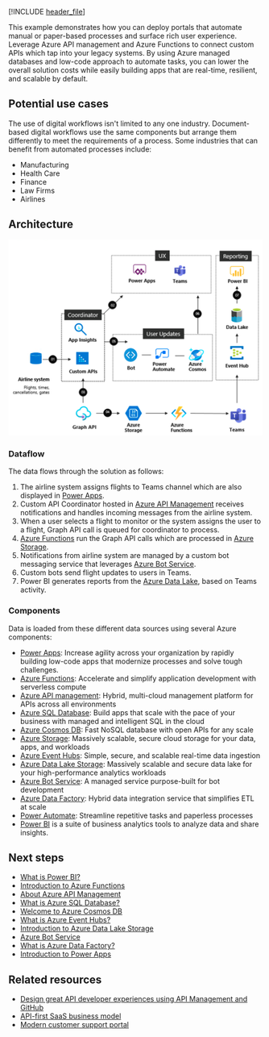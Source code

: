 [!INCLUDE [header_file](../../../includes/sol-idea-header.md)]

This example demonstrates how you can deploy portals that automate manual or paper-based processes and surface rich user experience. Leverage Azure API management and Azure Functions to connect custom APIs which tap into your legacy systems. By using Azure managed databases and low-code approach to automate tasks, you can lower the overall solution costs while easily building apps that are real-time, resilient, and scalable by default.

## Potential use cases

The use of digital workflows isn't limited to any one industry. Document-based digital workflows use the same components but arrange them differently to meet the requirements of a process. Some industries that can benefit from automated processes include:

- Manufacturing
- Health Care
- Finance
- Law Firms
- Airlines

## Architecture

![Architecture Diagram](../media/custom-business-processes.png)

### Dataflow

The data flows through the solution as follows:

1. The airline system assigns flights to Teams channel which are also displayed in [Power Apps](/power-apps).
1. Custom API Coordinator hosted in [Azure API Management](/azure/api-management) receives notifications and handles incoming messages from the airline system.
1. When a user selects a flight to monitor or the system assigns the user to a flight, Graph API call is queued for coordinator to process.
1. [Azure Functions](/azure/azure-functions) run the Graph API calls which are processed in [Azure Storage](/azure/storage).
1. Notifications from airline system are managed by a custom bot messaging service that leverages [Azure Bot Service](/azure/bot-service).
1. Custom bots send flight updates to users in Teams.
1. Power BI generates reports from the [Azure Data Lake](/azure/storage/blobs/data-lake-storage-introduction), based on Teams activity.

### Components

Data is loaded from these different data sources using several Azure components:

- [Power Apps](https://powerapps.microsoft.com): Increase agility across your organization by rapidly building low-code apps that modernize processes and solve tough challenges.
- [Azure Functions](https://azure.microsoft.com/services/functions): Accelerate and simplify application development with serverless compute
- [Azure API management](https://azure.microsoft.com/services/api-management): Hybrid, multi-cloud management platform for APIs across all environments
- [Azure SQL Database](https://azure.microsoft.com//services/sql-database): Build apps that scale with the pace of your business with managed and intelligent SQL in the cloud
- [Azure Cosmos DB](https://azure.microsoft.com/services/cosmos-db): Fast NoSQL database with open APIs for any scale
- [Azure Storage](https://azure.microsoft.com/product-categories/storage): Massively scalable, secure cloud storage for your data, apps, and workloads
- [Azure Event Hubs](https://azure.microsoft.com/services/event-hubs): Simple, secure, and scalable real-time data ingestion
- [Azure Data Lake Storage](https://azure.microsoft.com/services/storage/data-lake-storage): Massively scalable and secure data lake for your high-performance analytics workloads
- [Azure Bot Service](https://azure.microsoft.com/services/bot-service): A managed service purpose-built for bot development
- [Azure Data Factory](https://azure.microsoft.com/services/data-factory): Hybrid data integration service that simplifies ETL at scale
- [Power Automate](https://flow.microsoft.com): Streamline repetitive tasks and paperless processes
- [Power BI](https://powerbi.microsoft.com) is a suite of business analytics tools to analyze data and share insights.

## Next steps

- [What is Power BI?](/power-bi/fundamentals/power-bi-overview)
- [Introduction to Azure Functions](/azure/azure-functions/functions-overview)
- [About Azure API Management](/azure/api-management/api-management-key-concepts)
- [What is Azure SQL Database?](/azure/azure-sql/database/sql-database-paas-overview)
- [Welcome to Azure Cosmos DB](/azure/cosmos-db/introduction)
- [What is Azure Event Hubs?](/azure/event-hubs/event-hubs-about)
- [Introduction to Azure Data Lake Storage](/azure/storage/blobs/data-lake-storage-introduction)
- [Azure Bot Service](/azure/bot-service)
- [What is Azure Data Factory?](/azure/data-factory/introduction)
- [Introduction to Power Apps](/learn/modules/introduction-power-apps)

## Related resources

- [Design great API developer experiences using API Management and GitHub](../../example-scenario/web/design-api-developer-experiences-management-github.yml)
- [API-first SaaS business model](./aks-api-first.yml)
- [Modern customer support portal](./modern-customer-support-portal-powered-by-an-agile-business-process.yml)
